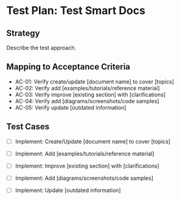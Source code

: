 # Test Plan: Test Smart Docs

## Strategy

Describe the test approach.

## Mapping to Acceptance Criteria

- AC-01: Verify create/update [document name] to cover [topics]
- AC-02: Verify add [examples/tutorials/reference material]
- AC-03: Verify improve [existing section] with [clarifications]
- AC-04: Verify add [diagrams/screenshots/code samples]
- AC-05: Verify update [outdated information]

## Test Cases

- [ ] Implement: Create/Update [document name] to cover [topics]
- [ ] Implement: Add [examples/tutorials/reference material]
- [ ] Implement: Improve [existing section] with [clarifications]
- [ ] Implement: Add [diagrams/screenshots/code samples]
- [ ] Implement: Update [outdated information]

